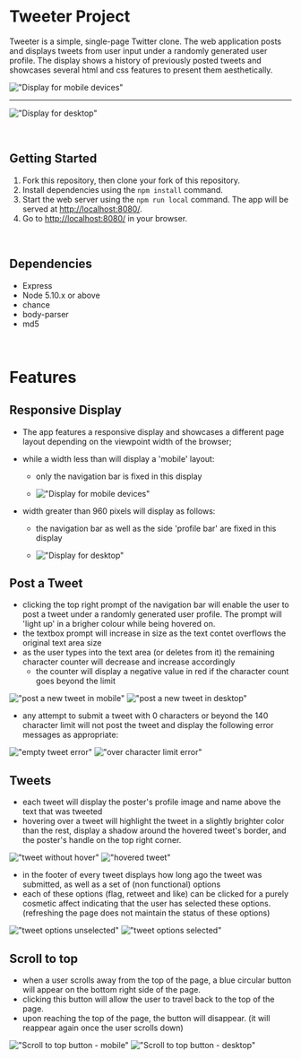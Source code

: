 # Tweeter Project

Tweeter is a simple, single-page Twitter clone.
The web application posts and displays tweets from user input under a randomly generated user profile. The display shows a history of previously posted tweets and showcases several html and css features to present them aesthetically.

!["Display for mobile devices"](https://github.com/tmslee/tweeter/blob/master/docs/mobile-view.png)

-----------------------------------------------------------------------------

!["Display for desktop"](https://github.com/tmslee/tweeter/blob/master/docs/desktop-view.png)

<br>

## Getting Started

1. Fork this repository, then clone your fork of this repository.
2. Install dependencies using the `npm install` command.
3. Start the web server using the `npm run local` command. The app will be served at <http://localhost:8080/>.
4. Go to <http://localhost:8080/> in your browser.

<br>

## Dependencies

- Express
- Node 5.10.x or above 
- chance
- body-parser
- md5

<br>

# Features

## Responsive Display
-  The app features a responsive display and showcases a different page layout depending on the viewpoint width of the browser;
  
  - while a width less than will display a 'mobile' layout:
    - only the navigation bar is fixed in this display

    - !["Display for mobile devices"](https://github.com/tmslee/tweeter/blob/master/docs/mobile-view.png)

  - width greater than 960 pixels will display as follows:
    - the navigation bar as well as the side 'profile bar' are fixed in this display

    - !["Display for desktop"](https://github.com/tmslee/tweeter/blob/master/docs/desktop-view.png)

## Post a Tweet
- clicking the top right prompt of the navigation bar will enable the user to post a tweet under a randomly generated user profile. The prompt will 'light up' in a brigher colour while being hovered on.
- the textbox prompt will increase in size as the text contet overflows the original text area size
- as the user types into the text area (or deletes from it) the remaining character counter will decrease and increase accordingly
  - the counter will display a negative value in red if the character count goes beyond the limit

!["post a new tweet in mobile"](https://github.com/tmslee/tweeter/blob/master/docs/mobile-new-tweet.png)
!["post a new tweet in desktop"](https://github.com/tmslee/tweeter/blob/master/docs/desktop-new-tweet.png)

- any attempt to submit a tweet with 0 characters or beyond the 140 character limit will not post the tweet and display the following error messages as appropriate:

!["empty tweet error"](https://github.com/tmslee/tweeter/blob/master/docs/empty-tweet-error.png)
!["over character limit error"](https://github.com/tmslee/tweeter/blob/master/docs/too-long-error.png)

## Tweets
- each tweet will display the poster's profile image and name above the text that was tweeted
- hovering over a tweet will highlight the tweet in a slightly brighter color than the rest, display a shadow around the hovered tweet's border, and the poster's handle on the top right corner.

!["tweet without hover"](https://github.com/tmslee/tweeter/blob/master/docs/tweet-no-hover.png)
!["hovered tweet"](https://github.com/tmslee/tweeter/blob/master/docs/tweet-hover.png)

- in the footer of every tweet displays how long ago the tweet was submitted, as well as a set of (non functional) options
- each of these options (flag, retweet and like) can be clicked for a purely cosmetic affect indicating that the user has selected these options. (refreshing the page does not maintain the status of these options)

!["tweet options unselected"](https://github.com/tmslee/tweeter/blob/master/docs/options-unselected.png)
!["tweet options selected"](https://github.com/tmslee/tweeter/blob/master/docs/options-selected.png)

## Scroll to top
- when a user scrolls away from the top of the page, a blue circular button will appear on the bottom right side of the page.
- clicking this button will allow the user to travel back to the top of the page.
- upon reaching the top of the page, the button will disappear. (it will reappear again once the user scrolls down)

!["Scroll to top button - mobile"](https://github.com/tmslee/tweeter/blob/master/docs/scrollup-mobile.png)
!["Scroll to top button - desktop"](https://github.com/tmslee/tweeter/blob/master/docs/scrollup-desktop.png)